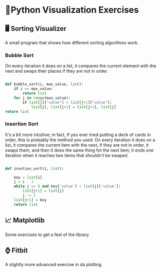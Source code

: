 # 🐍Python Visualization Exercises

## 🖥 Sorting Visualizer

A small program that shows how different sorting algorithms work.

### Bubble Sort
On every iteration it does on a list, it compares the current element with the next and swaps their places if they are not in order.

```python

def bubble_sort(i, max_value, list):
    if i == max_value:
        return list
    for j in range(max_value):
        if list[j]["value"] > list[j+1]["value"]:
            list[j], list[j+1] = list[j+1], list[j]
return list
```

### Insertion Sort
It's a bit more intuitive; in fact, if you ever tried putting a deck of cards in order, this is probably the method you used. On every iteration it does on a list, it compares the current item with the next, if they are not in order, it swaps them, and then it does the same thing fot the next item; it ends one iteration when it reaches two items that shouldn't be swaped.

```python

def insetion_sort(i, list):

    key = list[i]
    j = i - 1
    while j >= 0 and key['value'] < list[j]['value']:
        list[j+1] = list[j]
        j -= 1
    list[j+1] = key
    return list
```

## 📈 Matplotlib

Some exercises to get a feel of the library.

## ⌚️ Fitbit

A slightly more advanced exercise in da plotting.
